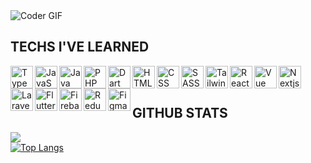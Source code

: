 <img align="center" alt="Coder GIF" src="https://indoanalytica.com/static/images/bannerr.gif" />

<br/>

<h2>TECHS I'VE LEARNED</h2>
<div>
  <!--   typescript -->
  <img align="left" alt="TypeScript" width="36px" src="https://cdn.jsdelivr.net/gh/devicons/devicon/icons/typescript/typescript-original.svg" />
<!--   javascript -->
  <img align="left" alt="JavaScript" width="36px" src="https://cdn.jsdelivr.net/gh/devicons/devicon/icons/javascript/javascript-original.svg" />
<!--   java -->
  <img align="left" alt="Java" width="36px" src="https://cdn.jsdelivr.net/gh/devicons/devicon/icons/java/java-original.svg" />
<!--   php -->
  <img align="left" alt="PHP" width="36px" src="https://cdn.jsdelivr.net/gh/devicons/devicon/icons/php/php-plain.svg" />
<!--   dart -->
  <img align="left" alt="Dart" width="36px" src="https://cdn.jsdelivr.net/gh/devicons/devicon/icons/dart/dart-original.svg" />
<!--   html -->
  <img align="left" alt="HTML" width="36px" src="https://cdn.jsdelivr.net/gh/devicons/devicon/icons/html5/html5-original.svg" />
<!--   css -->
  <img align="left" alt="CSS" width="36px" src="https://cdn.jsdelivr.net/gh/devicons/devicon/icons/css3/css3-original.svg" />
<!--   sass -->
  <img align="left" alt="SASS" width="36px" src="https://cdn.jsdelivr.net/gh/devicons/devicon/icons/sass/sass-original.svg" />
<!--   tailwind -->
  <img align="left" alt="Tailwind" width="36px" src="https://cdn.jsdelivr.net/gh/devicons/devicon/icons/tailwindcss/tailwindcss-plain.svg" />
<!--   react -->
  <img align="left" alt="React" width="36px" src="https://cdn.jsdelivr.net/gh/devicons/devicon/icons/react/react-original.svg" />
<!--  vue -->
  <img align="left" alt="Vue" width="36px" src="https://www.vectorlogo.zone/logos/vuejs/vuejs-icon.svg" />
<!--   nextjs -->
  <img align="left" alt="Nextjs" width="36px" src="https://cdn.jsdelivr.net/gh/devicons/devicon/icons/nextjs/nextjs-original.svg" />
<!--  laravel -->
  <img align="left" alt="Laravel" width="36px" src="https://cdn.worldvectorlogo.com/logos/laravel-2.svg" />
<!--   flutter -->
  <img align="left" alt="Flutter" width="36px" src="https://cdn.jsdelivr.net/gh/devicons/devicon/icons/flutter/flutter-original.svg" />
<!--   firebase -->
  <img align="left" alt="Firebase" width="36px" src="https://www.vectorlogo.zone/logos/firebase/firebase-icon.svg" />
<!--   redux -->
  <img align="left" alt="Redux" width="36px" src="https://cdn.jsdelivr.net/gh/devicons/devicon/icons/redux/redux-original.svg" />
</div>
<!--   figma -->
  <img align="left" alt="Figma" width="36px" src="https://cdn.jsdelivr.net/gh/devicons/devicon/icons/figma/figma-original.svg" />
</div>


<br/>
<br/>

## <h2>GITHUB STATS</h2>
![](https://github-readme-streak-stats.herokuapp.com/?user=LeonardTarigan&theme=radical&hide_border=true)<br/>
[![Top Langs](https://github-readme-stats.vercel.app/api/top-langs/?username=LeonardTarigan&langs_count=10&layout=donut&theme=radical&hide_border=true&rank_icon=github&show_icons=true)](https://github.com/anuraghazra/github-readme-stats)
